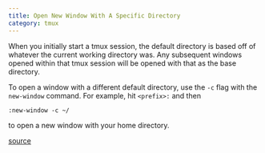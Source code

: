 ```yaml
---
title: Open New Window With A Specific Directory
category: tmux
---
```


When you initially start a tmux session, the default directory is based off
of whatever the current working directory was. Any subsequent windows opened
within that tmux session will be opened with that as the base directory.

To open a window with a different default directory, use the `-c` flag with
the `new-window` command. For example, hit `<prefix>:` and then

```
:new-window -c ~/
```

to open a new window with your home directory.

[source](http://unix.stackexchange.com/questions/12032/create-new-window-with-current-directory-in-tmux)
